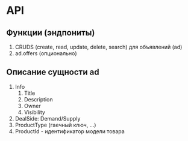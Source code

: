 # API

## Функции (эндпониты)

1. CRUDS (create, read, update, delete, search) для объявлений (ad)
1. ad.offers (опционально)

## Описание сущности ad

1. Info
    1. Title
    2. Description
    3. Owner
    4. Visibility
2. DealSide: Demand/Supply
3. ProductType (гаечный ключ, ...)
4. ProductId - идентификатор модели товара
